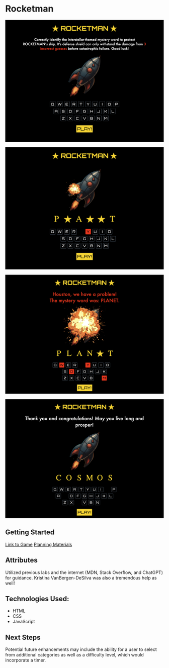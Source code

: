 # Rocketman

![Screenshot of the starting page with instructions, rocketship, and keyboard displayed](assets/screenshots/screenshot1.png)

![Screenshot of the rocketship taking damage due to an incorrect guess](/assets/screenshots/screenshot2.png)

![Screenshot of a won game which has a congratulatory message](/assets/screenshots/screenshot3.png)

![Screenshot of a lost game, which has an message informing the user they lost with an image of an explosion in place of the rocketship](/assets/screenshots/screenshot4.png)









## Getting Started
[Link to Game](https://matthew-estes.github.io/Rocketman/)
[Planning Materials](https://generalassembly.instructure.com/courses/285/assignments/3309?module_item_id=13118)


## Attributes
Utilized previous labs and the internet (MDN, Stack Overflow, and ChatGPT) for guidance. Kristina VanBergen-DeSilva was also a tremendous help as well!

##  Technologies Used:
- HTML
- CSS
- JavaScript

## Next Steps
Potential future enhancements may include the ability for a user to select from additional categories as well as a difficulty level, which would incorporate a timer.
